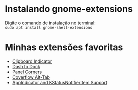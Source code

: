 # Instalando gnome-extensions
Digite o comando de instalação no terminal:  
`sudo apt install gnome-shell-extensions`

# Minhas extensões favoritas
- [Clipboard Indicator](https://extensions.gnome.org/extension/779/clipboard-indicator/)
- [Dash to Dock](https://extensions.gnome.org/extension/307/dash-to-dock/)
- [Panel Corners](https://extensions.gnome.org/extension/4805/panel-corners/)
- [Coverflow Alt-Tab](https://extensions.gnome.org/extension/97/coverflow-alt-tab/)
- [AppIndicator and KStatusNotifierItem Support](https://extensions.gnome.org/extension/615/appindicator-support/)